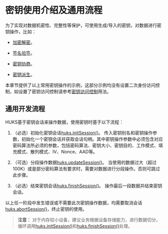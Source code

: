 # 密钥使用介绍及通用流程

为了实现对数据机密性、完整性等保护，可使用生成/导入的密钥，对数据进行密钥操作，比如：

- [加密解密](huks-encryption-decryption-overview.md)。

- [签名验签](huks-signing-signature-verification-overview.md)。

- [密钥协商](huks-key-agreement-overview.md)。

- [密钥派生](huks-key-derivation-overview.md)。

本章节提供了以上常用密钥操作的示例，这部分示例均没有设置二次身份访问控制，如设置了密钥访问控制请参考[密钥访问控制](huks-identity-authentication-overview.md)用法。

## 通用开发流程

HUKS基于密钥会话来操作数据，使用密钥时基于以下流程：

1. （必选）初始化密钥会话[huks.initSession()](../../reference/apis-universal-keystore-kit/js-apis-huks.md#huksinitsession9)。
   传入密钥别名和密钥操作参数，初始化一个密钥会话并获取会话句柄。其中密钥操作参数中必须包含对应密码算法所必须的参数，包括密码算法、密钥大小、密钥目的、工作模式、填充模式、散列模式、IV、Nonce、AAD等。

2. （可选）分段操作数据[huks.updateSession()](../../reference/apis-universal-keystore-kit/js-apis-huks.md#huksupdatesession9)。
   当使用的数据过大（超过100K）或是部分密码算法有要求时，需要对数据进行分段操作。否则可跳过此步骤。

3. （必选）结束密钥会话[huks.finishSession()](../../reference/apis-universal-keystore-kit/js-apis-huks.md#huksfinishsession9)。
   操作最后一段数据并结束密钥会话。

以上任一阶段中发生错误或不需要此次密钥操作数据，均需要取消会话[huks.abortSession()](../../reference/apis-universal-keystore-kit/js-apis-huks.md#huksabortsession9)，终止密钥的使用。

> **注意：**
> 对于内存较小设备，建议业务根据设备存储能力，进行数据切分，循环调用[huks.initSession()](../../reference/apis-universal-keystore-kit/js-apis-huks.md#huksinitsession9)和[huks.finishSession()](../../reference/apis-universal-keystore-kit/js-apis-huks.md#huksfinishsession9)处理。
